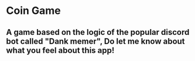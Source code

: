 # Coin Game

## A game based on the logic of the popular discord bot called "Dank memer", Do let me know about what you feel about this app!
